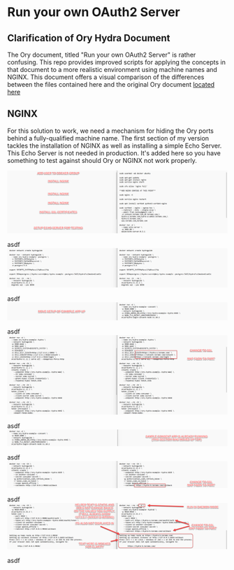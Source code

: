 # Run your own OAuth2 Server

## Clarification of Ory Hydra Document

The Ory document, titled "Run your own OAuth2 Server" is rather confusing.  This repo provides improved scripts for applying the concepts in that document to a more realistic environment using machine names and NGINX.  This document offers a visual comparison of the differences between the files contained here and the original Ory document [located here](https://www.ory.sh/run-oauth2-server-open-source-api-security/)

## NGINX

For this solution to work, we need a mechanism for hiding the Ory ports behind a fully-qualified machine name.  The first section of my version tackles the installation of NGINX as well as installing a simple Echo Server.  This Echo Server is not needed in production.  It's added here so you have something to test against should Ory or NGINX not work properly.

![comparison-001](./assets/img/comparison-001.png)

asdf
![comparison-002](./assets/img/comparison-002.png)

asdf
![comparison-003](./assets/img/comparison-003.png)

asdf
![comparison-004](./assets/img/comparison-004.png)

asdf
![comparison-005](./assets/img/comparison-005.png)

asdf
![comparison-006](./assets/img/comparison-006.png)

asdf
![comparison-007](./assets/img/comparison-007.png)

asdf
